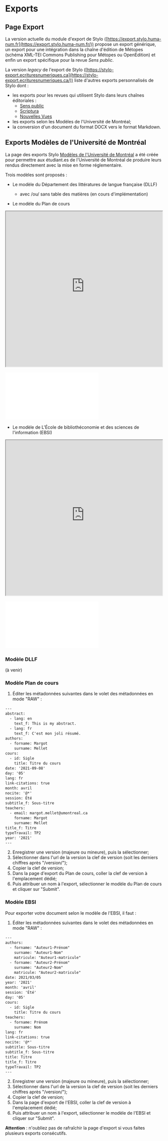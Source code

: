 # Exports

## Page Export

La version actuelle du module d'export de Stylo ([https://export.stylo.huma-num.fr](https://export.stylo.huma-num.fr/)) propose un export générique, un export pour une intégration dans la chaîne d'édition de Métopes (schéma XML-TEI Commons Publishing pour Métopes ou OpenEdition) et enfin un export spécifique pour la revue _Sens public_.

La version _legacy_ de l'export de Stylo ([https://stylo-export.ecrituresnumeriques.ca](https://stylo-export.ecrituresnumeriques.ca/)) liste d'autres exports personnalisés de Stylo dont : 

- les exports pour les revues qui utilisent Stylo dans leurs chaînes éditoriales : 
     - [Sens public](http://sens-public.org/)
     - [Scriptura](https://www.facebook.com/RevueScriptura/)
     - [Nouvelles Vues](https://nouvellesvues.org/presentation-de-la-revue/)
- les exports selon les Modèles de l'Université de Montréal;
- la conversion d'un document du format DOCX vers le format Markdown.

## Exports Modèles de l'Université de Montréal 

La page des exports Stylo [Modèles de l'Université de Montréal](https://stylo-export.ecrituresnumeriques.ca/exportudem.html) a été créée pour permettre aux étudiant.es de l'Université de Montréal de produire leurs rendus directement avec la mise en forme réglementaire. 

Trois modèles sont proposés : 

- Le modèle du Département des littératures de langue française (DLLF)
  -  avec /ou/ sans table des matières (en cours d'implémentation)

- Le modèle du Plan de cours 

<iframe src="http://stylo-doc.ecrituresnumeriques.ca/fr_FR/pages/uploads/pdf/testPlanCours.pdf" title="testPlanCours" width="100%" height="500" allowfullscreen></iframe>

![Ouvrir dans nouvelle page](uploads/pdf/testPlanCours.pdf)


- Le modèle de L'École de bibliothéconomie et des sciences de l'information (EBSI)

<iframe src="http://stylo-doc.ecrituresnumeriques.ca/fr_FR/pages/uploads/pdf/test.pdf" title="testEBSI" width="100%" height="500" allowfullscreen></iframe> 

![Ouvrir dans nouvelle page](uploads/pdf/test.pdf)


### Modèle DLLF
(à venir)

### Modèle Plan de cours

1. Éditer les métadonnées suivantes dans le volet des métadonnées en mode "RAW" :

```
---
abstract:
  - lang: en
    text_f: This is my abstract.
  - lang: fr
    text_f: C'est mon joli résumé.
authors:
  - forname: Margot
    surname: Mellet
cours:
  - id: Sigle
    title: Titre du cours
date: '2021-09-08'
day: '05'
lang: fr
link-citations: true
month: avril
nocite: '@*'
session: Été
subtitle_f: Sous-titre
teachers:
  - email: margot.mellet@umontreal.ca
    forname: Margot
    surname: Mellet
title_f: Titre
typeTravail: TP2
year: '2021'
---
```
2. Enregistrer une version (majeure ou mineure), puis la sélectionner;
3. Sélectionner dans l'url de la version la clef de version (soit les derniers chiffres après "/version/");
4. Copier la clef de version;
5. Dans la page d'export du Plan de cours, coller la clef de version à l'emplacement dédié;
6. Puis attribuer un nom à l'export, sélectionner le modèle du Plan de cours et cliquer sur "Submit".

### Modèle EBSI 

Pour exporter votre document selon le modèle de l'EBSI, il faut : 

1. Éditer les métadonnées suivantes dans le volet des métadonnées en mode "RAW" :

```
---
authors:
  - forname: "Auteur1-Prénom"
    surname: "Auteur1-Nom"
    matricule: "Auteur1-matricule"
  - forname: "Auteur2-Prénom"
    surname: "Auteur2-Nom"
    matricule: "Auteur2-matricule"
date: 2021/03/05
year: '2021'
month: 'avril'
session: 'Été'
day: '05'
cours:
  - id: Sigle
    title: Titre du cours
teachers: 
  - forname: Prénom
    surname: Nom
lang: fr
link-citations: true
nocite: '@*'
subtitle: Sous-titre
subtitle_f: Sous-titre
title: Titre
title_f: Titre
typeTravail: TP2
---
```

2. Enregistrer une version (majeure ou mineure), puis la sélectionner;
3. Sélectionner dans l'url de la version la clef de version (soit les derniers chiffres après "/version/");
4. Copier la clef de version;
5. Dans la page d'export de l'EBSI, coller la clef de version à l'emplacement dédié;
6. Puis attribuer un nom à l'export, sélectionner le modèle de l'EBSI et cliquer sur "Submit".

**Attention** : n'oubliez pas de rafraîchir la page d'export si vous faites plusieurs exports consécutifs.

